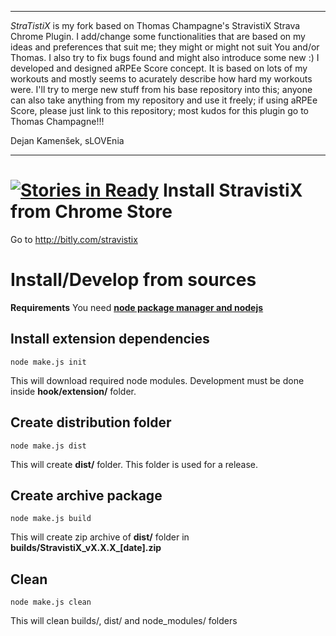 ***************************************************************************************************************************
_StraTistiX_  is my fork based on Thomas Champagne's StravistiX Strava Chrome Plugin.
I add/change some functionalities that are based on my ideas and preferences that suit me; they might or might not suit You and/or Thomas. I also try to fix bugs found and might also introduce some new :)
I developed and designed aRPEe Score concept. It is based on lots of my workouts and mostly seems to  acurately describe how hard my workouts were.
I'll try to merge new stuff from his base repository into this; anyone can also take anything from my repository and use it freely; if using aRPEe Score, please just link to this repository; most kudos for this plugin go to Thomas Champagne!!!

Dejan Kamenšek, sLOVEnia
***************************************************************************************************************************


[![Stories in Ready](https://badge.waffle.io/thomaschampagne/stravistix.png?label=ready&title=Ready)](http://waffle.io/thomaschampagne/stravistix)
Install StravistiX from Chrome Store
==========
Go to http://bitly.com/stravistix

Install/Develop from sources
==========
**Requirements**
You need [**node package manager and nodejs**](http://nodejs.org/) 

## Install extension dependencies
```
node make.js init
```
This will download required node modules. Development must be done inside **hook/extension/** folder.

## Create distribution folder 
```
node make.js dist
```
This will create **dist/** folder. This folder is used for a release.

## Create archive package 
```
node make.js build
```
This will create zip archive of **dist/** folder in **builds/StravistiX\_vX.X.X\_[date].zip**

## Clean 
```
node make.js clean
```
This will clean builds/, dist/ and node_modules/ folders
